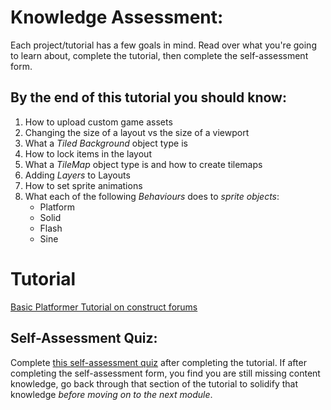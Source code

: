 # Knowledge Assessment:
Each project/tutorial has a few goals in mind. Read over what you're going to learn about, complete the tutorial, then complete the self-assessment form. 

## By the end of this tutorial you should know:
1. How to upload custom game assets
2. Changing the size of a layout vs the size of a viewport
3. What a *Tiled Background* object type is
4. How to lock items in the layout
5. What a *TileMap* object type is and how to create tilemaps
6. Adding *Layers* to Layouts
7. How to set sprite animations
8. What each of the following *Behaviours* does to *sprite objects*:
    - Platform
    - Solid
    - Flash
    - Sine

# Tutorial
[Basic Platformer Tutorial on construct forums](https://www.construct.net/en/tutorials/platformer-game-2329)

## Self-Assessment Quiz:
Complete [this self-assessment quiz](https://docs.google.com/forms/d/e/1FAIpQLSdyViQ3Yj-XcGC0bqzyoytMWMSYTZXDtVWWeTfaIcgUdbfCIQ/viewform?usp=sf_link) after completing the tutorial. If after completing the self-assessment form, you find you are still missing content knowledge, go back through that section of the tutorial to solidify that knowledge *before moving on to the next module*.  
